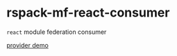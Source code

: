 # rspack-mf-react-consumer
`react` module federation consumer

[provider demo](https://github.com/sileny/rspack-mf-react-provider)
